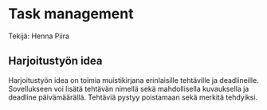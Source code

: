 # Task management

Tekijä: Henna Piira

## Harjoitustyön idea

Harjoitustyön idea on toimia muistikirjana erinlaisille tehtäville ja deadlineille.
Sovellukseen voi lisätä tehtävän nimellä sekä mahdollisella kuvauksella ja deadline päivämäärällä.
Tehtäviä pystyy poistamaan sekä merkitä tehdyiksi.
